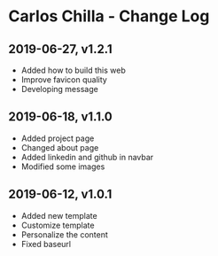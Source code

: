 # Carlos Chilla - Change Log

## 2019-06-27, v1.2.1
- Added how to build this web
- Improve favicon quality
- Developing message 

## 2019-06-18, v1.1.0
- Added project page
- Changed about page
- Added linkedin and github in navbar
- Modified some images

## 2019-06-12, v1.0.1
- Added new template
- Customize template
- Personalize the content
- Fixed baseurl
